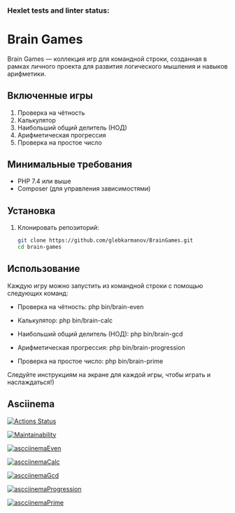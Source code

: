 ### Hexlet tests and linter status:

# Brain Games

Brain Games — коллекция игр для командной строки, созданная в рамках личного проекта для развития логического мышления и навыков арифметики.

## Включенные игры

1. Проверка на чётность
2. Калькулятор
3. Наибольший общий делитель (НОД)
4. Арифметическая прогрессия
5. Проверка на простое число

## Минимальные требования

- PHP 7.4 или выше
- Composer (для управления зависимостями)

## Установка

1. Клонировать репозиторий:
   ```bash
   git clone https://github.com/glebkarmanov/BrainGames.git
   cd brain-games

## Использование

Каждую игру можно запустить из командной строки с помощью следующих команд:

- Проверка на чётность: php bin/brain-even

- Калькулятор: php bin/brain-calc

- Наибольший общий делитель (НОД): php bin/brain-gcd 

- Арифметическая прогрессия: php bin/brain-progression

- Проверка на простое число: php bin/brain-prime

Следуйте инструкциям на экране для каждой игры, чтобы играть и наслаждаться!)


## Asciinema

[![Actions Status](https://github.com/glebkarmanov/php-project-45/actions/workflows/hexlet-check.yml/badge.svg)](https://github.com/glebkarmanov/php-project-45/actions)

[![Maintainability](https://api.codeclimate.com/v1/badges/61fe8bf5ee7bc86ffb95/maintainability)](https://codeclimate.com/github/glebkarmanov/BrainGames/maintainability)

[![ascciinemaEven](https://asciinema.org/a/hu2j417avY9X1ysKkdjjcchp4)](https://asciinema.org/a/hu2j417avY9X1ysKkdjjcchp4)

[![ascciinemaCalc](https://asciinema.org/a/aquhpLzOx1WEb2IQeMF5ElFfr)](https://asciinema.org/a/aquhpLzOx1WEb2IQeMF5ElFfr)

[![ascciinemaGcd](https://asciinema.org/a/X8e2UNmYjyw6tB8gl03Gj7XK9)](https://asciinema.org/a/X8e2UNmYjyw6tB8gl03Gj7XK9)

[![ascciinemaProgression](https://asciinema.org/a/aYBFGliUOqOYorynD5kgLqakm)](https://asciinema.org/a/aYBFGliUOqOYorynD5kgLqakm)

[![ascciinemaPrime](https://asciinema.org/a/Q70283Z6xnxQynPd6RHVJM3pO)](https://asciinema.org/a/Q70283Z6xnxQynPd6RHVJM3pO)





